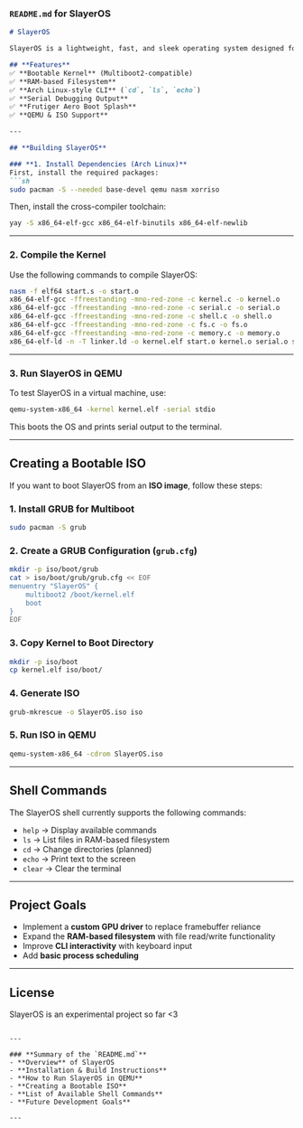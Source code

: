 ### **`README.md` for SlayerOS**  

```md
# SlayerOS  

SlayerOS is a lightweight, fast, and sleek operating system designed for **bare-metal x86_64 processors**. It features a **RAM-based execution model**, a **basic shell**, and a **simple filesystem** for file storage.  

## **Features**  
✅ **Bootable Kernel** (Multiboot2-compatible)  
✅ **RAM-based Filesystem**  
✅ **Arch Linux-style CLI** (`cd`, `ls`, `echo`)  
✅ **Serial Debugging Output**  
✅ **Frutiger Aero Boot Splash**  
✅ **QEMU & ISO Support**  

---

## **Building SlayerOS**  

### **1. Install Dependencies (Arch Linux)**  
First, install the required packages:  
```sh
sudo pacman -S --needed base-devel qemu nasm xorriso
```
Then, install the cross-compiler toolchain:  
```sh
yay -S x86_64-elf-gcc x86_64-elf-binutils x86_64-elf-newlib
```

---

### **2. Compile the Kernel**  
Use the following commands to compile SlayerOS:  
```sh
nasm -f elf64 start.s -o start.o
x86_64-elf-gcc -ffreestanding -mno-red-zone -c kernel.c -o kernel.o
x86_64-elf-gcc -ffreestanding -mno-red-zone -c serial.c -o serial.o
x86_64-elf-gcc -ffreestanding -mno-red-zone -c shell.c -o shell.o
x86_64-elf-gcc -ffreestanding -mno-red-zone -c fs.c -o fs.o
x86_64-elf-gcc -ffreestanding -mno-red-zone -c memory.c -o memory.o
x86_64-elf-ld -n -T linker.ld -o kernel.elf start.o kernel.o serial.o shell.o fs.o memory.o
```

---

### **3. Run SlayerOS in QEMU**  
To test SlayerOS in a virtual machine, use:  
```sh
qemu-system-x86_64 -kernel kernel.elf -serial stdio
```
This boots the OS and prints serial output to the terminal.

---

## **Creating a Bootable ISO**  
If you want to boot SlayerOS from an **ISO image**, follow these steps:

### **1. Install GRUB for Multiboot**  
```sh
sudo pacman -S grub
```

### **2. Create a GRUB Configuration (`grub.cfg`)**  
```sh
mkdir -p iso/boot/grub
cat > iso/boot/grub/grub.cfg << EOF
menuentry "SlayerOS" {
    multiboot2 /boot/kernel.elf
    boot
}
EOF
```

### **3. Copy Kernel to Boot Directory**  
```sh
mkdir -p iso/boot
cp kernel.elf iso/boot/
```

### **4. Generate ISO**  
```sh
grub-mkrescue -o SlayerOS.iso iso
```

### **5. Run ISO in QEMU**  
```sh
qemu-system-x86_64 -cdrom SlayerOS.iso
```

---

## **Shell Commands**  
The SlayerOS shell currently supports the following commands:  
- `help` → Display available commands  
- `ls` → List files in RAM-based filesystem  
- `cd` → Change directories (planned)  
- `echo` → Print text to the screen  
- `clear` → Clear the terminal  

---

## **Project Goals**  
- Implement a **custom GPU driver** to replace framebuffer reliance  
- Expand the **RAM-based filesystem** with file read/write functionality  
- Improve **CLI interactivity** with keyboard input  
- Add **basic process scheduling**  

---

## **License**  
SlayerOS is an experimental project so far <3
```

---

### **Summary of the `README.md`**
- **Overview** of SlayerOS  
- **Installation & Build Instructions**  
- **How to Run SlayerOS in QEMU**  
- **Creating a Bootable ISO**  
- **List of Available Shell Commands**  
- **Future Development Goals**  

---
